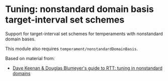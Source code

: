 # Tuning: nonstandard domain basis target-interval set schemes

Support for target-interval set schemes for temperaments with nonstandard domain bases.

This module also requires `temperament/nonstandardDomainBasis`.

Based on material from:
* [Dave Keenan & Douglas Blumeyer's guide to RTT: tuning in nonstandard domains](https://en.xen.wiki/w/Dave_Keenan_&_Douglas_Blumeyer's_guide_to_RTT:_tuning_in_nonstandard_domains)
